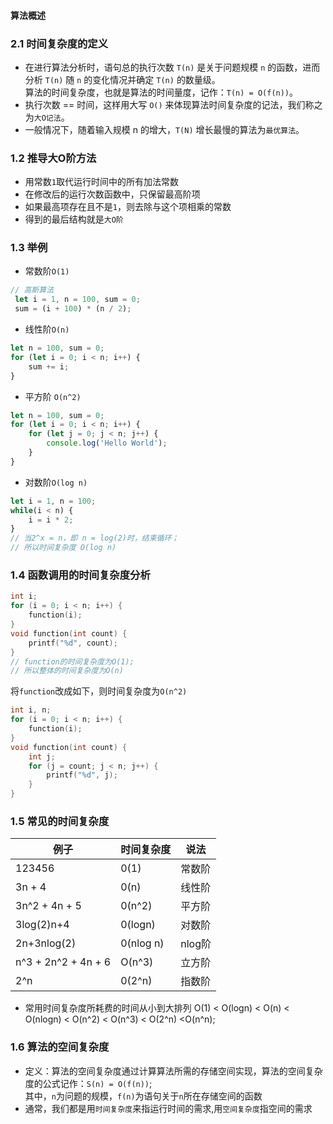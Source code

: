 #### 算法概述

### 2.1 时间复杂度的定义
- 在进行算法分析时，语句总的执行次数 `T(n)` 是关于问题规模 `n` 的函数，进而分析 `T(n)` 随 `n` 的变化情况并确定 `T(n)` 的数量级。<br>
算法的时间复杂度，也就是算法的时间量度，记作：`T(n) = O(f(n))`。
- 执行次数 == 时间，这样用大写 `O()` 来体现算法时间复杂度的记法，我们称之为`大O记法`。
- 一般情况下，随着输入规模 n 的增大，`T(N)` 增长最慢的算法为`最优算法`。

### 1.2 推导大O阶方法
- 用常数`1`取代运行时间中的所有加法常数
- 在修改后的运行次数函数中，只保留最高阶项
- 如果最高项存在且不是`1`，则去除与这个项相乘的常数
- 得到的最后结构就是`大O阶`

### 1.3 举例
- 常数阶`O(1)`
```js
// 高斯算法
 let i = 1, n = 100, sum = 0;
 sum = (i + 100) * (n / 2);
```
- 线性阶`O(n)`
```js
let n = 100, sum = 0;
for (let i = 0; i < n; i++) {
    sum += i;
}
```
- 平方阶 `O(n^2)`
```js
let n = 100, sum = 0;
for (let i = 0; i < n; i++) {
    for (let j = 0; j < n; j++) {
        console.log('Hello World');
    }
}
```
- 对数阶`O(log n)`
```js
let i = 1, n = 100;
while(i < n) {
    i = i * 2;
}
// 当2^x = n，即 n = log(2)时，结束循环；
// 所以时间复杂度 O(log n) 
```
### 1.4 函数调用的时间复杂度分析
```cpp
int i;
for (i = 0; i < n; i++) {
    function(i);
}
void function(int count) {
    printf("%d", count);
}
// function的时间复杂度为O(1);
// 所以整体的时间复杂度为O(n)
```
将`function`改成如下，则时间复杂度为`O(n^2)`
```cpp
int i, n;
for (i = 0; i < n; i++) {
    function(i);
}
void function(int count) {
    int j;
    for (j = count; j < n; j++) {
        printf("%d", j);
    }
}
```
### 1.5 常见的时间复杂度

例子 | 时间复杂度 | 说法
---|---|---
123456 | 0(1) | 常数阶
3n + 4 | 0(n) | 线性阶
3n^2 + 4n + 5 | 0(n^2) | 平方阶
3log(2)n+4 | 0(logn) | 对数阶
2n+3nlog(2) | 0(nlog n) | nlog阶
n^3 + 2n^2 + 4n + 6 | O(n^3) | 立方阶
2^n | 0(2^n) | 指数阶

- 常用时间复杂度所耗费的时间从小到大排列
O(1) < O(logn) < O(n) < O(nlogn) < O(n^2) < O(n^3) < O(2^n) <O(n^n);

### 1.6 算法的空间复杂度

- 定义：算法的空间复杂度通过计算算法所需的存储空间实现，算法的空间复杂度的公式记作：`S(n) = O(f(n))`;<br>
其中，`n`为问题的规模，`f(n)`为语句关于`n`所在存储空间的函数 
- 通常，我们都是用`时间复杂度`来指运行时间的需求,用`空间复杂度`指空间的需求